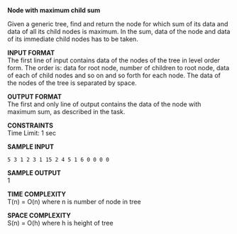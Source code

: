 **Node with maximum child sum**

Given a generic tree, find and return the node for which sum of its data and data of all its child nodes is maximum. In the sum, data of the node and data of its immediate child nodes has to be taken.

**INPUT FORMAT**\
The first line of input contains data of the nodes of the tree in level order form. The order is: data for root node, number of children to root node, data of each of child nodes and so on and so forth for each node. The data of the nodes of the tree is separated by space.

**OUTPUT FORMAT**\
The first and only line of output contains the data of the node with maximum sum, as described in the task.

**CONSTRAINTS**\
Time Limit: 1 sec

**SAMPLE INPUT**
```
5 3 1 2 3 1 15 2 4 5 1 6 0 0 0 0
```

**SAMPLE OUTPUT**\
1

**TIME COMPLEXITY**\
T(n) = O(n) where n is number of node in tree

**SPACE COMPLEXITY**\
S(n) = O(h) where h is height of tree

